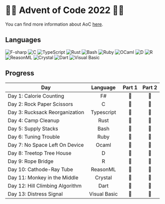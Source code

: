 # 🌟🎄 Advent of Code 2022 🎄🌟
You can find more information about AoC [here](https://adventofcode.com/2022 "Advent of Code 2022").

## Languages
![F-sharp](https://img.shields.io/badge/F%23-%23512BD4?style=for-the-badge&logo=dotnet&logoColor=white)
![C](https://img.shields.io/badge/c-%2300599C.svg?style=for-the-badge&logo=c&logoColor=white)
![TypeScript](https://img.shields.io/badge/typescript-%23007ACC.svg?style=for-the-badge&logo=typescript&logoColor=white)
![Rust](https://img.shields.io/badge/rust-%23000000.svg?style=for-the-badge&logo=rust&logoColor=white)
![Bash](https://img.shields.io/badge/bash-%23121011.svg?style=for-the-badge&logo=gnu-bash&logoColor=white)
![Ruby](https://img.shields.io/badge/ruby-%23CC342D.svg?style=for-the-badge&logo=ruby&logoColor=white)
![OCaml](https://img.shields.io/badge/ocaml-%23EC6813?style=for-the-badge&logo=ocaml&logoColor=white)
![D](https://img.shields.io/badge/d-%23B03931.svg?style=for-the-badge&logo=d&logoColor=white)
![R](https://img.shields.io/badge/r-%23276DC3.svg?style=for-the-badge&logo=r&logoColor=white)
![ReasonML](https://img.shields.io/badge/reasonml-%23DD4B39.svg?style=for-the-badge&logo=reason&logoColor=white)
![Crystal](https://img.shields.io/badge/crystal-%23000000.svg?style=for-the-badge&logo=crystal&logoColor=white)
![Dart](https://img.shields.io/badge/dart-%230175C2.svg?style=for-the-badge&logo=dart&logoColor=white)
![Visual Basic](https://img.shields.io/badge/visual_basic-%23512BD4?style=for-the-badge&logo=dotnet&logoColor=white)
<!-- ![Julia](https://img.shields.io/badge/-Julia-%239558B2?style=for-the-badge&logo=julia&logoColor=white) -->
<!-- ![Perl](https://img.shields.io/badge/perl-%2339457E.svg?style=for-the-badge&logo=perl&logoColor=white) -->
<!-- ![Scala](https://img.shields.io/badge/scala-%23DC322F.svg?style=for-the-badge&logo=scala&logoColor=white) -->
<!-- ![Lua](https://img.shields.io/badge/lua-%232C2D72.svg?style=for-the-badge&logo=lua&logoColor=white) -->
<!-- ![Carbon](https://img.shields.io/badge/carbon-%23000000.svg?style=for-the-badge&logo=c&logoColor=white) -->
<!-- ![Go](https://img.shields.io/badge/go-%2300ADD8.svg?style=for-the-badge&logo=go&logoColor=white) -->
<!-- ![C++](https://img.shields.io/badge/c++-%2300599C.svg?style=for-the-badge&logo=c%2B%2B&logoColor=white) -->
<!-- ![Kotlin](https://img.shields.io/badge/kotlin-%237F52FF.svg?style=for-the-badge&logo=kotlin&logoColor=white) -->
<!-- ![JavaScript](https://img.shields.io/badge/javascript-%23323330.svg?style=for-the-badge&logo=javascript&logoColor=%23F7DF1E) -->
<!-- ![Java](https://img.shields.io/badge/java-%23ED8B00.svg?style=for-the-badge&logo=java&logoColor=white) -->
<!-- ![C#](https://img.shields.io/badge/c%23-%23239120.svg?style=for-the-badge&logo=c-sharp&logoColor=white) -->
<!-- ![Python](https://img.shields.io/badge/python-%233670A0?style=for-the-badge&logo=python&logoColor=ffdd54) -->

## Progress

| Day                             |   Language   | Part 1 | Part 2 |
| ------------------------------- | :----------: | :----: | :----: |
| Day 1: Calorie Counting         |      F#      |   🌟    |   🌟    |
| Day 2: Rock Paper Scissors      |      C       |   🌟    |   🌟    |
| Day 3: Rucksack Reorganization  |  Typescript  |   🌟    |   🌟    |
| Day 4: Camp Cleanup             |     Rust     |   🌟    |   🌟    |
| Day 5: Supply Stacks            |     Bash     |   🌟    |   🌟    |
| Day 6: Tuning Trouble           |     Ruby     |   🌟    |   🌟    |
| Day 7: No Space Left On Device  |    Ocaml     |   🌟    |   🌟    |
| Day 8: Treetop Tree House       |      D       |   🌟    |   🌟    |
| Day 9: Rope Bridge              |      R       |   🌟    |   🌟    |
| Day 10: Cathode-Ray Tube        |   ReasonML   |   🌟    |   🌟    |
| Day 11: Monkey in the Middle    |   Crystal    |   🌟    |   🌟    |
| Day 12: Hill Climbing Algorithm |     Dart     |   🌟    |   🌟    |
| Day 13: Distress Signal         | Visual Basic |   🌟    |   🌟    |
<!--
| Day 14:                        |            |        |        |
| Day 15:                        |            |        |        |
| Day 16:                        |            |        |        |
| Day 17:                        |            |        |        |
| Day 18:                        |            |        |        |
| Day 19:                        |            |        |        |
| Day 20:                        |            |        |        |
| Day 21:                        |            |        |        |
| Day 22:                        |            |        |        |
| Day 23:                        |            |        |        |
| Day 24:                        |            |        |        |
| Day 25:                        |            |        |        | -->

<!--
F#, C, Typescript, Rust, Bash, Ruby, Ocaml, D,  R, ReasonML, Crystal, Dart, Visual basic
Julia, Perl, Scala, Lua, Carbon, Go, C++, Kotlin, Javascript, Java, C#, Python
-->